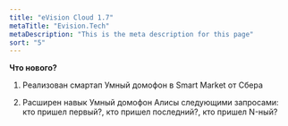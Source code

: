 ```yaml
---
title: "eVision Cloud 1.7"
metaTitle: "Evision.Tech"
metaDescription: "This is the meta description for this page"
sort: "5"
---
```


**Что нового?**  

1. Реализован смартап Умный домофон в Smart Market от Сбера 

2. Расширен навык Умный домофон Алисы следующими запросами: кто пришел первый?, кто пришел последний?, кто пришел N-ный?
 
